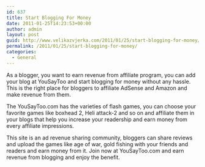 ```yaml
---
id: 637
title: Start Blogging For Money
date: 2011-01-25T14:23:53+00:00
author: admin
layout: post
guid: http://www.velikazvjerka.com/2011/01/25/start-blogging-for-money/
permalink: /2011/01/25/start-blogging-for-money/
categories:
  - General
---
```

As a blogger, you want to earn revenue from affiliate program, you can add your blog at YouSayToo and start blogging for money without any hassle. This is the right place for bloggers to affiliate AdSense and Amazon and make revenue from them.

The YouSayToo.com has the varieties of flash games, you can choose your favorite games like boxhead 2, Heli attack-2 and so on and affiliate them in your blogs that help you increase your readership and earn money from every affiliate impressions.

This site is an ad revenue sharing community, bloggers can share reviews and upload the games like age of war, gold fishing with your friends and readers and earn money from it. Join now at YouSayToo.com and earn revenue from blogging and enjoy the benefit.